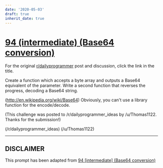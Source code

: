 ```yaml
---
date: '2020-05-03'
draft: true
inherit_date: true
---
```


# [94 (intermediate) (Base64 conversion)](https://www.reddit.com/r/dailyprogrammer/comments/z6p3l/9012012_challenge_94_intermediate_base64/)

For the original [r/dailyprogrammer](https://www.reddit.com/r/dailyprogrammer/) post and discussion, click the link in the title.

Create a function which accepts a byte array and outputs a Base64 equivalent of the parameter. Write a second function that reverses the progress, decoding a Base64 string.

(http://en.wikipedia.org/wiki/Base64)
Obviously, you can't use a library function for the encode/decode.

(This challenge was posted to /r/dailyprogrammer_ideas by /u/Thomas1122. Thanks for the submission!)

(/r/dailyprogrammer_ideas)
(/u/Thomas1122)

----
## **DISCLAIMER**
This prompt has been adapted from [94 [intermediate] (Base64 conversion)](https://www.reddit.com/r/dailyprogrammer/comments/z6p3l/9012012_challenge_94_intermediate_base64/
)
